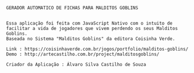     GERADOR AUTOMATICO DE FICHAS PARA MALDITOS GOBLINS


    Essa aplicação foi feita com JavaScript Nativo com o intuito de facilitar a vida de jogadores que vivem perdendo os seus Malditos Goblins.
    Baseada no Sistema "Malditos Goblins" da editora Coisinha Verde.

    Link : https://coisinhaverde.com.br/jogos/portfolio/malditos-goblins/
    Demo : http://artecastilho.com.br/project/malditosgoblins/

    Criador da Aplicação : Álvaro Silva Castilho de Souza